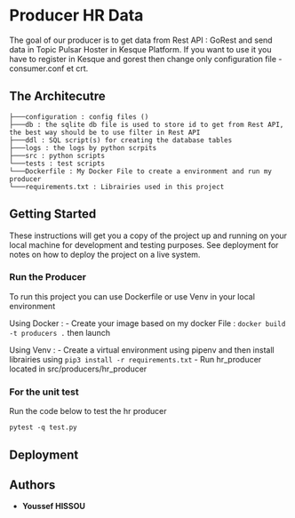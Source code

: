 # Producer HR Data

The goal of our producer is to get data from Rest API : GoRest and send data in Topic Pulsar Hoster in Kesque Platform.
If you want to use it you have to register in Kesque and gorest then change only configuration file - consumer.conf et crt.

## The Architecutre

```
├───configuration : config files ()
├───db : the sqlite db file is used to store id to get from Rest API, the best way should be to use filter in Rest API 
├───ddl : SQL script(s) for creating the database tables
├───logs : the logs by python scrpits
├───src : python scripts
└───tests : test scripts
└───Dockerfile : My Docker File to create a environment and run my producer
└───requirements.txt : Librairies used in this project
```

## Getting Started

These instructions will get you a copy of the project up and running on your local machine for development and testing purposes. See deployment for notes on how to deploy the project on a live system.

### Run the Producer

To run this project you can use Dockerfile or use Venv in your local environment
 
 Using Docker : 
    - Create your image based on my docker File : ``` docker build -t producers . ``` then launch ``` ```
 
 Using Venv : 
    - Create a virtual environment using pipenv and then install librairies using ```pip3 install -r requirements.txt```
    - Run hr_producer located in src/producers/hr_producer
    

### For the unit test

Run the code below to test the hr producer

```
pytest -q test.py
```

## Deployment


## Authors

* **Youssef HISSOU**